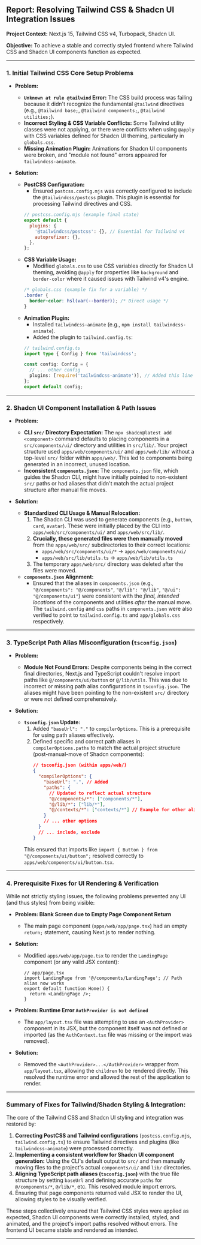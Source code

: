 ## Report: Resolving Tailwind CSS & Shadcn UI Integration Issues

**Project Context:** Next.js 15, Tailwind CSS v4, Turbopack, Shadcn UI.

**Objective:** To achieve a stable and correctly styled frontend where Tailwind CSS and Shadcn UI components function as expected.

---

### **1. Initial Tailwind CSS Core Setup Problems**

*   **Problem:**
    *   **`Unknown at rule @tailwind` Error:** The CSS build process was failing because it didn't recognize the fundamental `@tailwind` directives (e.g., `@tailwind base;`, `@tailwind components;`, `@tailwind utilities;`).
    *   **Incorrect Styling & CSS Variable Conflicts:** Some Tailwind utility classes were not applying, or there were conflicts when using `@apply` with CSS variables defined for Shadcn UI theming, particularly in `globals.css`.
    *   **Missing Animation Plugin:** Animations for Shadcn UI components were broken, and "module not found" errors appeared for `tailwindcss-animate`.

*   **Solution:**
    *   **PostCSS Configuration:**
        *   Ensured `postcss.config.mjs` was correctly configured to include the `@tailwindcss/postcss` plugin. This plugin is essential for processing Tailwind directives and CSS.
        ```javascript
        // postcss.config.mjs (example final state)
        export default {
          plugins: {
            '@tailwindcss/postcss': {}, // Essential for Tailwind v4
            autoprefixer: {},
          },
        };
        ```
    *   **CSS Variable Usage:**
        *   Modified `globals.css` to use CSS variables directly for Shadcn UI theming, avoiding `@apply` for properties like `background` and `border-color` where it caused issues with Tailwind v4's engine.
        ```css
        /* globals.css (example fix for a variable) */
        .border {
          border-color: hsl(var(--border)); /* Direct usage */
        }
        ```
    *   **Animation Plugin:**
        *   Installed `tailwindcss-animate` (e.g., `npm install tailwindcss-animate`).
        *   Added the plugin to `tailwind.config.ts`:
        ```typescript
        // tailwind.config.ts
        import type { Config } from 'tailwindcss';

        const config: Config = {
          // ... other config
          plugins: [require('tailwindcss-animate')], // Added this line
        };
        export default config;
        ```

---

### **2. Shadcn UI Component Installation & Path Issues**

*   **Problem:**
    *   **CLI `src/` Directory Expectation:** The `npx shadcn@latest add <component>` command defaults to placing components in a `src/components/ui/` directory and utilities in `src/lib/`. Your project structure used `apps/web/components/ui/` and `apps/web/lib/` without a top-level `src/` folder within `apps/web/`. This led to components being generated in an incorrect, unused location.
    *   **Inconsistent `components.json`:** The `components.json` file, which guides the Shadcn CLI, might have initially pointed to non-existent `src/` paths or had aliases that didn't match the actual project structure after manual file moves.

*   **Solution:**
    *   **Standardized CLI Usage & Manual Relocation:**
        1.  The Shadcn CLI was used to generate components (e.g., `button`, `card`, `avatar`). These were initially placed by the CLI into `apps/web/src/components/ui/` and `apps/web/src/lib/`.
        2.  **Crucially, these generated files were then manually moved** from the `apps/web/src/` subdirectories to their correct locations:
            *   `apps/web/src/components/ui/*` → `apps/web/components/ui/`
            *   `apps/web/src/lib/utils.ts` → `apps/web/lib/utils.ts`
        3.  The temporary `apps/web/src/` directory was deleted after the files were moved.
    *   **`components.json` Alignment:**
        *   Ensured that the aliases in `components.json` (e.g., `"@/components": "@/components"`, `"@/lib": "@/lib"`, `"@/ui": "@/components/ui"`) were consistent with the *final, intended locations* of the components and utilities *after* the manual move. The `tailwind.config` and `css` paths in `components.json` were also verified to point to `tailwind.config.ts` and `app/globals.css` respectively.

---

### **3. TypeScript Path Alias Misconfiguration (`tsconfig.json`)**

*   **Problem:**
    *   **Module Not Found Errors:** Despite components being in the correct final directories, Next.js and TypeScript couldn't resolve import paths like `@/components/ui/button` or `@/lib/utils`. This was due to incorrect or missing path alias configurations in `tsconfig.json`. The aliases might have been pointing to the non-existent `src/` directory or were not defined comprehensively.

*   **Solution:**
    *   **`tsconfig.json` Update:**
        1.  Added `"baseUrl": "."` to `compilerOptions`. This is a prerequisite for using path aliases effectively.
        2.  Defined specific and correct path aliases in `compilerOptions.paths` to match the actual project structure (post-manual-move of Shadcn components):
            ```json
            // tsconfig.json (within apps/web/)
            {
              "compilerOptions": {
                "baseUrl": ".", // Added
                "paths": {
                  // Updated to reflect actual structure
                  "@/components/*": ["components/*"],
                  "@/lib/*": ["lib/*"],
                  "@/contexts/*": ["contexts/*"] // Example for other aliased dirs
                }
                // ... other options
              }
              // ... include, exclude
            }
            ```
        This ensured that imports like `import { Button } from "@/components/ui/button";` resolved correctly to `apps/web/components/ui/button.tsx`.

---

### **4. Prerequisite Fixes for UI Rendering & Verification**

While not strictly styling issues, the following problems prevented any UI (and thus styles) from being visible:

*   **Problem: Blank Screen due to Empty Page Component Return**
    *   The main page component (`apps/web/app/page.tsx`) had an empty `return;` statement, causing Next.js to render nothing.
*   **Solution:**
    *   Modified `apps/web/app/page.tsx` to render the `LandingPage` component (or any valid JSX content):
        ```tsx
        // app/page.tsx
        import LandingPage from '@/components/LandingPage'; // Path alias now works
        export default function Home() {
          return <LandingPage />;
        }
        ```

*   **Problem: Runtime Error `AuthProvider is not defined`**
    *   The `app/layout.tsx` file was attempting to use an `<AuthProvider>` component in its JSX, but the component itself was not defined or imported (as the `AuthContext.tsx` file was missing or the import was removed).
*   **Solution:**
    *   Removed the `<AuthProvider>...</AuthProvider>` wrapper from `app/layout.tsx`, allowing the `children` to be rendered directly. This resolved the runtime error and allowed the rest of the application to render.

---

### **Summary of Fixes for Tailwind/Shadcn Styling & Integration:**

The core of the Tailwind CSS and Shadcn UI styling and integration was restored by:

1.  **Correcting PostCSS and Tailwind configurations** (`postcss.config.mjs`, `tailwind.config.ts`) to ensure Tailwind directives and plugins (like `tailwindcss-animate`) were processed correctly.
2.  **Implementing a consistent workflow for Shadcn UI component generation:** Using the CLI's default output to `src/` and then manually moving files to the project's actual `components/ui/` and `lib/` directories.
3.  **Aligning TypeScript path aliases (`tsconfig.json`)** with the true file structure by setting `baseUrl` and defining accurate `paths` for `@/components/*`, `@/lib/*`, etc. This resolved module import errors.
4.  Ensuring that page components returned valid JSX to render the UI, allowing styles to be visually verified.

These steps collectively ensured that Tailwind CSS styles were applied as expected, Shadcn UI components were correctly installed, styled, and animated, and the project's import paths resolved without errors. The frontend UI became stable and rendered as intended.

---
